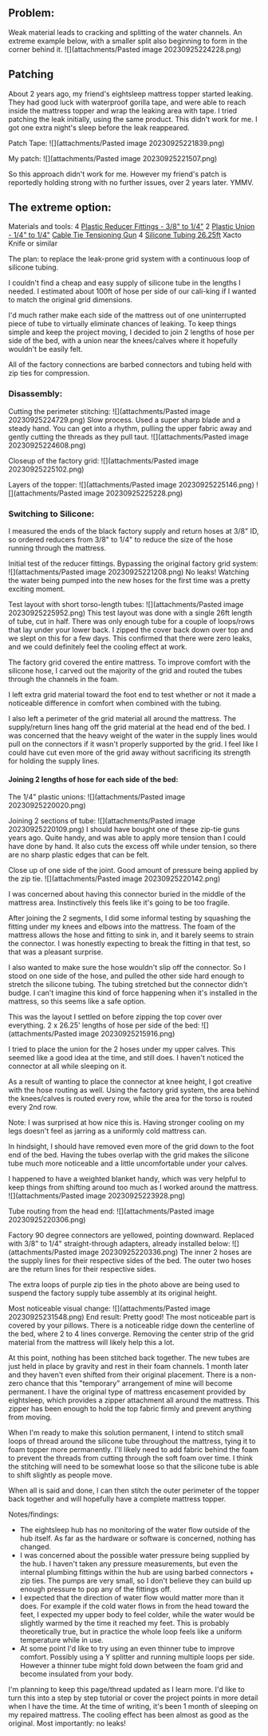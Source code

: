 

## Problem:
Weak material leads to cracking and splitting of the water channels. An extreme example below, with a smaller split also beginning to form in the corner behind it.
![](attachments/Pasted image 20230925224228.png)

## Patching
About 2 years ago, my friend's eightsleep mattress topper started leaking. They had good luck with waterproof gorilla tape, and were able to reach inside the mattress topper and wrap the leaking area with tape. I tried patching the leak initially, using the same product. This didn't work for me. I got one extra night's sleep before the leak reappeared.

Patch Tape:
![](attachments/Pasted image 20230925221839.png)


My patch:
![](attachments/Pasted image 20230925221507.png)

So this approach didn't work for me. However my friend's patch is reportedly holding strong with no further issues, over 2 years later. YMMV.

## The extreme option:

Materials and tools:
4 [Plastic Reducer Fittings - 3/8" to 1/4"](https://www.amazon.ca/dp/B099RVBQC6)
2 [Plastic Union - 1/4" to 1/4"](https://www.amazon.ca/dp/B099ZVH6VP)
[Cable Tie Tensioning Gun](https://www.amazon.ca/dp/B08FR639VX)
4 [Silicone Tubing 26.25ft](https://www.amazon.ca/dp/B08FJ9TTQV)
Xacto Knife or similar

The plan: to replace the leak-prone grid system with a continuous loop of silicone tubing.

I couldn't find a cheap and easy supply of silicone tube in the lengths I needed. I estimated about 100ft of hose per side of our cali-king if I wanted to match the original grid dimensions. 

I'd much rather make each side of the mattress out of one uninterrupted piece of tube to virtually eliminate chances of leaking. 
To keep things simple and keep the project moving, I decided to join 2 lengths of hose per side of the bed, with a union near the knees/calves where it hopefully wouldn't be easily felt.

All of the factory connections are barbed connectors and tubing held with zip ties for compression.

### Disassembly:

Cutting the perimeter stitching:
![](attachments/Pasted image 20230925224729.png)
Slow process. Used a super sharp blade and a steady hand. You can get into a rhythm, pulling the upper fabric away and gently cutting the threads as they pull taut. 
![](attachments/Pasted image 20230925224608.png)

Closeup of the factory grid:
![](attachments/Pasted image 20230925225102.png)

Layers of the topper:
![](attachments/Pasted image 20230925225146.png)
![](attachments/Pasted image 20230925225228.png)

### Switching to Silicone:

I measured the ends of the black factory supply and return hoses at 3/8" ID, so ordered reducers from 3/8" to 1/4" to reduce the size of the hose running through the mattress.

Initial test of the reducer fittings. Bypassing the original factory grid system:
![](attachments/Pasted image 20230925221208.png)
No leaks! Watching the water being pumped into the new hoses for the first time was a pretty exciting moment.

Test layout with short torso-length tubes:
![](attachments/Pasted image 20230925225952.png)
This test layout was done with a single 26ft length of tube, cut in half. There was only enough tube for a couple of loops/rows that lay under your lower back. I zipped the cover back down over top and we slept on this for a few days. This confirmed that there were zero leaks, and we could definitely feel the cooling effect at work. 

The factory grid covered the entire mattress. To improve comfort with the silicone hose, I carved out the majority of the grid and routed the tubes through the channels in the foam. 

I left extra grid material toward the foot end to test whether or not it made a noticeable difference in comfort when combined with the tubing. 

I also left a perimeter of the grid material all around the mattress. The supply/return lines hang off the grid material at the head end of the bed. I was concerned that the heavy weight of the water in the supply lines would pull on the connectors if it wasn't properly supported by the grid. I feel like I could have cut even more of the grid away without sacrificing its strength for holding the supply lines.

#### Joining 2 lengths of hose for each side of the bed:
The 1/4" plastic unions:
![](attachments/Pasted image 20230925220020.png)

Joining 2 sections of tube:
![](attachments/Pasted image 20230925220109.png)
I should have bought one of these zip-tie guns years ago. Quite handy, and was able to apply more tension than I could have done by hand. It also cuts the excess off while under tension, so there are no sharp plastic edges that can be felt.


Close up of one side of the joint. Good amount of pressure being applied by the zip tie. ![](attachments/Pasted image 20230925220142.png)

I was concerned about having this connector buried in the middle of the mattress area. Instinctively this feels like it's going to be too fragile.

After joining the 2 segments, I did some informal testing by squashing the fitting under my knees and elbows into the mattress. The foam of the mattress allows the hose and fitting to sink in, and it barely seems to strain the connector. I was honestly expecting to break the fitting in that test, so that was a pleasant surprise.

I also wanted to make sure the hose wouldn't slip off the connector. So I stood on one side of the hose, and pulled the other side hard enough to stretch the silicone tubing. The tubing stretched but the connector didn't budge. I can't imagine this kind of force happening when it's installed in the mattress, so this seems like a safe option.

This was the layout I settled on before zipping the top cover over everything. 2 x 26.25' lengths of hose per side of the bed:
![](attachments/Pasted image 20230925215916.png)

I tried to place the union for the 2 hoses under my upper calves. This seemed like a good idea at the time, and still does. I haven't noticed the connector at all while sleeping on it.

As a result of wanting to place the connector at knee height, I got creative with the hose routing as well. Using the factory grid system, the area behind the knees/calves is routed every row, while the area for the torso is routed every 2nd row. 

Note: I was surprised at how nice this is. Having stronger cooling on my legs doesn't feel as jarring as a uniformly cold mattress can.

In hindsight, I should have removed even more of the grid down to the foot end of the bed. Having the tubes overlap with the grid makes the silicone tube much more noticeable and a little uncomfortable under your calves.

I happened to have a weighted blanket handy, which was very helpful to keep things from shifting around too much as I worked around the mattress.
![](attachments/Pasted image 20230925223928.png)


Tube routing from the head end:
![](attachments/Pasted image 20230925220306.png)

Factory 90 degree connectors are yellowed, pointing downward. 
Replaced with 3/8" to 1/4" straight-through adapters, already installed below:
![](attachments/Pasted image 20230925220336.png)
The inner 2 hoses are the supply lines for their respective sides of the bed. The outer two hoses are the return lines for their respective sides.

The extra loops of purple zip ties in the photo above are being used to suspend the factory supply tube assembly at its original height.  

Most noticeable visual change:
![](attachments/Pasted image 20230925231548.png)
End result: Pretty good! The most noticeable part is covered by your pillows. There is a noticeable ridge down the centerline of the bed, where 2 to 4 lines converge. Removing the center strip of the grid material from the mattress will likely help this a lot.

At this point, nothing has been stitched back together. The new tubes are just held in place by gravity and rest in their foam channels. 1 month later and they haven't even shifted from their original placement. There is a non-zero chance that this "temporary" arrangement of mine will become permanent. I have the original type of mattress encasement provided by eightsleep, which provides a zipper attachment all around the mattress. This zipper has been enough to hold the top fabric firmly and prevent anything from moving.

When I'm ready to make this solution permanent, I intend to stitch small loops of thread around the silicone tube throughout the mattress, tying it to foam topper more permanently. I'll likely need to add fabric behind the foam to prevent the threads from cutting through the soft foam over time. I think the stitching will need to be somewhat loose so that the silicone tube is able to shift slightly as people move.

When all is said and done, I can then stitch the outer perimeter of the topper back together and will hopefully have a complete mattress topper.


Notes/findings:
- The eightsleep hub has no monitoring of the water flow outside of the hub itself. As far as the hardware or software is concerned, nothing has changed.
- I was concerned about the possible water pressure being supplied by the hub. I haven't taken any pressure measurements, but even the internal plumbing fittings within the hub are using barbed connectors + zip ties. The pumps are very small, so I don't believe they can build up enough pressure to pop any of the fittings off.
- I expected that the direction of water flow would matter more than it does. For example if the cold water flows in from the head toward the feet, I expected my upper body to feel colder, while the water would be slightly warmed by the time it reached my feet. This is probably theoretically true, but in practice the whole loop feels like a uniform temperature while in use.
- At some point I'd like to try using an even thinner tube to improve comfort. Possibly using a Y splitter and running multiple loops per side. However a thinner tube might fold down between the foam grid and become insulated from your body. 

I'm planning to keep this page/thread updated as I learn more. I'd like to turn this into a step by step tutorial or cover the project points in more detail when I have the time.
At the time of writing, it's been 1 month of sleeping on my repaired mattress. The cooling effect has been almost as good as the original. Most importantly: no leaks!